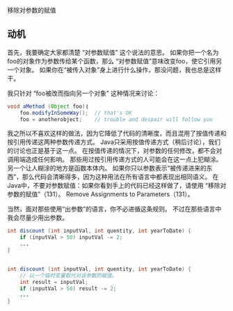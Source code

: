 移除对参数的赋值

## 动机
⾸先，我要确定⼤家都清楚 “对参数赋值” 这个说法的意思。
如果你把⼀个名为foo的对象作为参数传给某个函数，那么 “对参数赋值”意味改变foo，使它引⽤另⼀个对象。
如果你在“被传⼊对象”⾝上进⾏什么操作，那没问题，我也总是这样⼲。

我只针对 “foo被改⽽指向另⼀个对象” 这种情况来讨论：

```java
void aMethod (Object foo)｛
    foo.modifyInSomeWay();  // that's OK
    foo = anotherobject;    // trouble and despair will follow you
```

我之所以不喜欢这样的做法，因为它降低了代码的清晰度，⽽且混⽤了按值传递和按引⽤传递这两种参数传递⽅式。
Java只采⽤按值传递⽅式（稍后讨论），我们 的讨论也正是基于这⼀点。
在按值传递的情况下，对参数的任何修改，都不会对调⽤端造成任何影响。
那些⽤过按引⽤传递⽅式的⼈可能会在这⼀点上犯糊涂。 
另⼀个让⼈糊涂的地⽅是函数本体内。
如果你只以参数表示“被传递进来的东⻄”，那么代码会清晰得多，因为这种⽤法在所有语⾔中都表现出相同语义。 
在Java中，不要对参数赋值：如果你看到⼿上的代码已经这样做了，请使⽤ “移除对参数的赋值”（131）。
Remove Assignments to Parameters（131）。

当然，⾯对那些使⽤“出参数”的语⾔，你不必进循这条规则。
不过在那些语⾔中我会尽量少⽤出参数。

```java
int discount (int inputVal, int quentity, int yearToDate) {
    if (inputVal > 50) inputVal -= 2;
    ...
}
```
```java

int discount (int inputVal, int quentity, int yearToDate) {
    // 以一个临时变量取代对该参数的赋值。
    int result = inputVal;
    if (inputVal > 50) result -= 2;
    ...
}
```